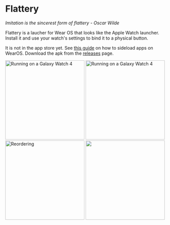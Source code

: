 #  Flattery

_Imitation is the sincerest form of flattery - Oscar Wilde_


Flattery is a laucher for Wear OS that looks like the Apple Watch launcher. Install it and use your watch's settings to bind it to a physical button. 

It is not in the app store yet. See [this guide](https://www.reddit.com/r/WearOS/comments/p1l9of/how_to_install_apps_on_wear_os_all_methods/) on how to sideload apps on WearOS. Download the apk from the [releases](https://github.com/agronick/Flattery/releases) page.

<img src="https://github.com/agronick/Flattery/assets/2042303/99917ae6-b39a-476e-bcc2-a85ea5ca265f" alt="Running on a Galaxy Watch 4" height="250"/>

<img src="https://github.com/agronick/Flattery/assets/2042303/c9ac9c51-7ba8-42c3-8e47-1c4e8c18b1ea" alt="Running on a Galaxy Watch 4" width="250"/>

<img src="https://github.com/agronick/Flattery/assets/2042303/e4caf242-4fb3-4d02-a608-4b793ad48b8d" alt="Reordering" width="250"/>
<img src="https://github.com/JesusC0der/Flattery/assets/57578170/a1ff84f8-ab70-4755-8eb1-f236eeeb9f8b" width="250"/>


